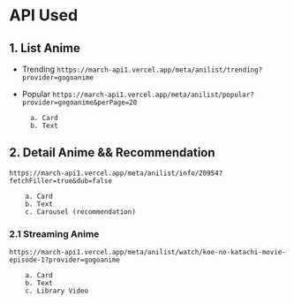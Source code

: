 # API Used

## 1. List Anime

- Trending
  `https://march-api1.vercel.app/meta/anilist/trending?provider=gogoanime`
- Popular
  `https://march-api1.vercel.app/meta/anilist/popular?provider=gogoanime&perPage=20`

        a. Card
        b. Text

## 2. Detail Anime && Recommendation

`https://march-api1.vercel.app/meta/anilist/info/20954?fetchFiller=true&dub=false`

        a. Card
        b. Text
        c. Carousel (recommendation)

### 2.1 Streaming Anime

`https://march-api1.vercel.app/meta/anilist/watch/koe-no-katachi-movie-episode-1?provider=gogoanime`

        a. Card
        b. Text
        c. Library Video
